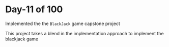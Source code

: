 # Day-11 of 100

Implemented the the `BlackJack` game capstone project

This project takes a blend in the implementation approach to implement the blackjack game
